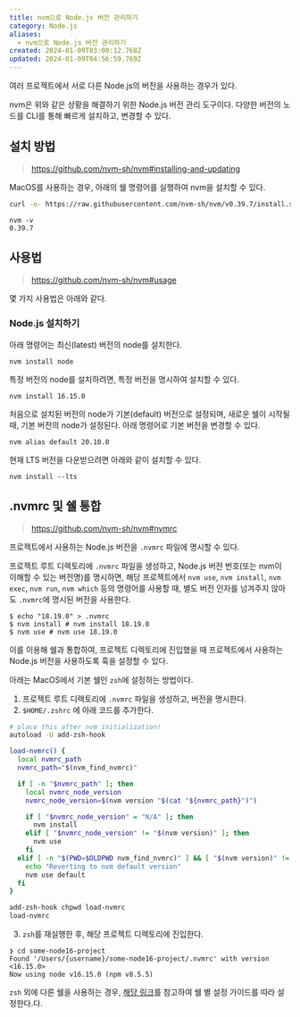 ```yaml
---
title: nvm으로 Node.js 버전 관리하기
category: Node.js
aliases:
  - nvm으로 Node.js 버전 관리하기
created: 2024-01-09T03:00:12.768Z
updated: 2024-01-09T04:56:59.769Z
---
```


여러 프로젝트에서 서로 다른 Node.js의 버전을 사용하는 경우가 있다.

nvm은 위와 같은 상황을 해결하기 위한 Node.js 버전 관리 도구이다. 다양한 버전의 노드를 CLI를 통해 빠르게 설치하고, 변경할 수 있다.

## 설치 방법

> https://github.com/nvm-sh/nvm#installing-and-updating

MacOS를 사용하는 경우, 아래의 쉘 명령어를 실행하여 nvm을 설치할 수 있다.

```sh
curl -o- https://raw.githubusercontent.com/nvm-sh/nvm/v0.39.7/install.sh | bash
```

```
nvm -v
0.39.7
```

## 사용법

> https://github.com/nvm-sh/nvm#usage

몇 가지 사용법은 아래와 같다.

### Node.js 설치하기

아래 명령어는 최신(latest) 버전의 node를 설치한다.

```
nvm install node
```

특정 버전의 node를 설치하려면, 특정 버전을 명시하여 설치할 수 있다.

```
nvm install 16.15.0
```

처음으로 설치된 버전의 node가 기본(default) 버전으로 설정되며, 새로운 쉘이 시작될 때, 기본 버전의 node가 설정된다. 아래 명령어로 기본 버전을 변경할 수 있다.

```
nvm alias default 20.10.0
```

현재 LTS 버전을 다운받으려면 아래와 같이 설치할 수 있다.

```
nvm install --lts
```

## .nvmrc 및 쉘 통합

> https://github.com/nvm-sh/nvm#nvmrc

프로젝트에서 사용하는 Node.js 버전을 `.nvmrc` 파일에 명시할 수 있다.

프로젝트 루트 디렉토리에 `.nvmrc` 파일을 생성하고, Node.js 버전 번호(또는 nvm이 이해할 수 있는 버전명)를 명시하면, 해당 프로젝트에서 `nvm use`, `nvm install`, `nvm exec`, `nvm run`, `nvm which` 등의 명령어를 사용할 때, 별도 버전 인자를 넘겨주지 않아도 `.nvmrc`에 명시된 버전을 사용한다.

```
$ echo "18.19.0" > .nvmrc
$ nvm install # nvm install 18.19.0
$ nvm use # nvm use 18.19.0
```

이를 이용해 쉘과 통합하여, 프로젝트 디렉토리에 진입했을 때 프로젝트에서 사용하는 Node.js 버전을 사용하도록 훅을 설정할 수 있다.

아래는 MacOS에서 기본 쉘인 `zsh`에 설정하는 방법이다.

1. 프로젝트 루트 디렉토리에 `.nvmrc` 파일을 생성하고, 버전을 명시한다.
2. `$HOME/.zshrc` 에 아래 코드를 추가한다.

```sh
# place this after nvm initialization!
autoload -U add-zsh-hook

load-nvmrc() {
  local nvmrc_path
  nvmrc_path="$(nvm_find_nvmrc)"

  if [ -n "$nvmrc_path" ]; then
    local nvmrc_node_version
    nvmrc_node_version=$(nvm version "$(cat "${nvmrc_path}")")

    if [ "$nvmrc_node_version" = "N/A" ]; then
      nvm install
    elif [ "$nvmrc_node_version" != "$(nvm version)" ]; then
      nvm use
    fi
  elif [ -n "$(PWD=$OLDPWD nvm_find_nvmrc)" ] && [ "$(nvm version)" != "$(nvm version default)" ]; then
    echo "Reverting to nvm default version"
    nvm use default
  fi
}

add-zsh-hook chpwd load-nvmrc
load-nvmrc
```

3. `zsh`를 재실행한 후, 해당 프로젝트 디렉토리에 진입한다.

```
❯ cd some-node16-project
Found '/Users/{username}/some-node16-project/.nvmrc' with version <16.15.0>
Now using node v16.15.0 (npm v8.5.5)
```

`zsh` 외에 다른 쉘을 사용하는 경우, [해당 링크](https://github.com/nvm-sh/nvm#calling-nvm-use-automatically-in-a-directory-with-a-nvmrc-file)를 참고하여 쉘 별 설정 가이드를 따라 설정한다.다.
